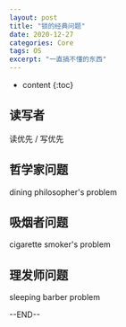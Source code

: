 ```yaml
---
layout: post
title: "锁的经典问题"
date: 2020-12-27
categories: Core
tags: OS
excerpt: "一直搞不懂的东西"
---
```


* content
{:toc}

## 读写者

读优先 / 写优先

## 哲学家问题

dining philosopher's problem

## 吸烟者问题

cigarette smoker's problem

## 理发师问题

sleeping barber problem

--END--
